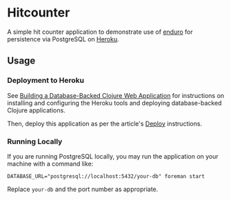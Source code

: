 # Hitcounter

A simple hit counter application to demonstrate use of
[enduro](https://github.com/alandipert/enduro/) for persistence via
PostgreSQL on [Heroku](http://www.heroku.com/).

## Usage

### Deployment to Heroku

See [Building a Database-Backed Clojure Web
Application](https://devcenter.heroku.com/articles/clojure-web-application)
for instructions on installing and configuring the Heroku tools and
deploying database-backed Clojure applications.

Then, deploy this application as per the article's
[Deploy](https://devcenter.heroku.com/articles/clojure-web-application#deploy)
instructions.

### Running Locally

If you are running PostgreSQL locally, you may run the application on
your machine with a command like:

    DATABASE_URL="postgresql://localhost:5432/your-db" foreman start

Replace `your-db` and the port number as appropriate.